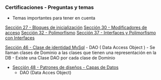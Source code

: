 ### Certificaciones - Preguntas y temas
- Temas importantes para tener en cuenta

[Sección 27 - Bloques de inicialización](../T2_Programacion/seccion27)
[Sección 30 - Modificadores de acceso](../T2_Programacion/seccion30)
[Sección 32 - Polimorfismo](../T2_Programacion/seccion32)
[Sección 37 - Interfaces y Polimorfismo con Interfaces](../T2_Programacion/seccion37)

[Sección 46 - Clase de identidad MySql]()
    - DAO ( Data Access Object )
    - Se llaman clases de Dominio a las clases que tienen
        una representación en la DB
    - Existe una Clase DAO por cada clase de Dominio

- [Sección 48 - Patrones de diseños - Capas de Datos]()
    - DAO (Data Acces Object)